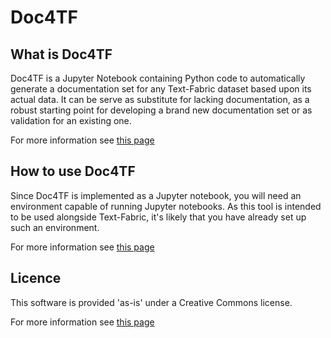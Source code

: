 # Doc4TF

## What is Doc4TF

Doc4TF is a Jupyter Notebook containing Python code to automatically generate a documentation set for any Text-Fabric dataset based upon its actual data. It can be serve as substitute for lacking documentation, as a robust starting point for developing a brand new documentation set or as validation for an existing one.

For more information see [this page](about.md)

## How to use Doc4TF

Since Doc4TF is implemented as a Jupyter notebook, you will need an environment capable of running Jupyter notebooks. As this tool is intended to be used alongside Text-Fabric, it's likely that you have already set up such an environment.

For more information see [this page](usage.md)

## Licence

This software is provided 'as-is' under a Creative Commons license.  

For more information see [this page](legal.md)

